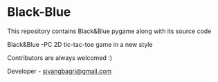 # Black-Blue
This repository contains Black&Blue pygame along with its source code

Black&Blue -PC 2D tic-tac-toe game in a new style


Contributors are always welcomed :)

Developer - sivangbagri@gmail.com
